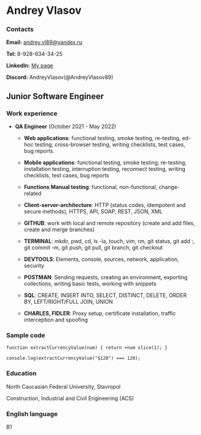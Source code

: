 # Andrey Vlasov #


### Contacts ###

**Email:** andrey.vl89@yandex.ru

**Tel:** 8-928-634-34-25

**LinkedIn:** [My page](https://www.linkedin.com/in/%D0%B0%D0%BD%D0%B4%D1%80%D0%B5%D0%B9-%D0%B2%D0%BB%D0%B0%D1%81%D0%BE%D0%B2-/)

**Discord:** AndreyVlasov(@AndreyVlasov89)

## Junior Software Engineer ##

### Work experience ###
* **QA Engineer** (October 2021 - May 2022)

    + **Web applications**: functional testing, smoke testing, re-testing, ed-hoc testing, cross-browser testing, writing checklists, test cases, bug reports.
 
    + **Mobile applications**: functional testing, smoke testing, re-testing, installation testing, interruption testing, reconnect testing, writing checklists, test cases, bug reports
    
    + **Functions Manual testing**: functional, non-functional, change-related

    + **Client-server-architecture**: HTTP (status codes, idempotent and secure methods), HTTPS, API, SOAP, REST, JSON, XML

    + **GITHUB**: work with local and remote repository (create and add files, create and merge branches)

    + **TERMINAL**: mkdir, pwd, cd, ls -la, touch, vim, rm, git status, git add :, git commit -m, git push, git pull, git branch, git checkout

    + **DEVTOOLS**: Elements, console, sources, network, application, security

    + **POSTMAN**: Sending requests, creating an environment, exporting collections, writing basic tests, working with snippets

    + **SQL**: CREATE, INSERT INTO, SELECT, DISTINCT, DELETE, ORDER BY, LEFT/RIGHT/FULL JOIN, UNION

    + **CHARLES, FIDLER**: Proxy setup, certificate installation, traffic interception and spoofing



### Sample code ###
``` 
function extractCurrencyValue(num) { return +num slice(1); }

console.log(extractCurrencyValue("$120") === 120); 
```

### Education ###
North Caucasian Federal University, Stavropol

Construction, Industrial and Civil Engineering (ACS)

### English language ###
B1
